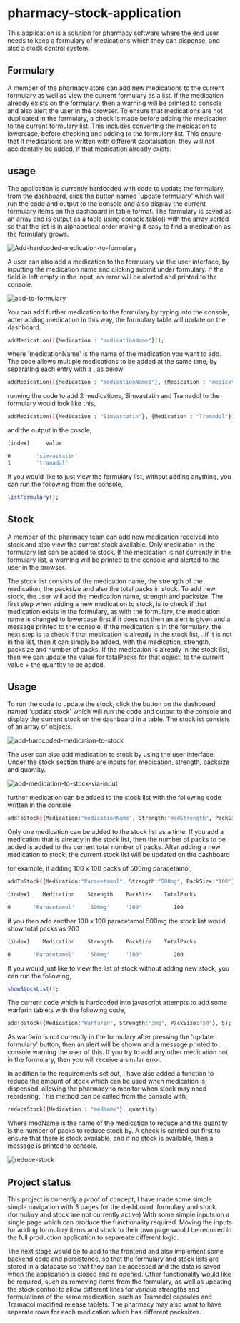 # pharmacy-stock-application
This application is a solution for pharmacy software where the end user needs to keep a formulary of medications which they can dispense, and
also a stock control system. 

## Formulary

A member of the pharmacy store can add new medications to the current formulary as well as view the current formulary as a list. If the medication already exists on the formulary, then a warning will be printed to console and also alert the user in the browser. To ensure that medications are not duplicated in the formulary, a check is made before adding the medication to the current formulary list. This includes converting the medication to lowercase, before checking and adding to the formulary list. This ensure that if medications are written with different capitalsation, they will not accidentally be added, if that medication already exists.

## usage

The application is currently hardcoded with code to update the formulary, from the dashboard, click the button named 'update formulary' which will run the code and output to the console and also display the current formulary items on the dashboard in table format. The formulary is saved as an array and is output as a table using console.table() with the array sorted so that the list is in alphabetical order making it easy to find a medication as the formulary grows.

![Add-hardcoded-medication-to-formulary](https://github.com/Dannyj1984/pharmacy-stock-application/blob/main/readme%20gif/update%20formulary.gif)

 A user can also add a medication to the formulary via the user interface, by inputting the medication name and clicking submit under formulary. If the field is left empty in the input, an error will be alerted and printed to the console.

 ![add-to-formulary](https://github.com/Dannyj1984/pharmacy-stock-application/blob/main/readme%20gif/add%20Medication%20to%20formulary%20via%20input%20box.gif)

You can add further medication to the formulary by typing into the console, adter adding medication in this way, the formulary table will update on the dashboard.

````bash
addMedication([{Medication : "medicationName"}]);
````
where 'medicationName' is the name of the medication you want to add. The code allows multiple medications to be added at the same time, by separating each entry with a , as below

````bash
addMedication([{Medication : "medicationName1"}, {Medication : "medicationName2"}]);
````

running the code to add 2 medications, Simvastatin and Tramadol to the formulary would look like this,

````bash
addMedication([{Medication : "Simvastatin"}, {Medication : "Tramadol"}]);
````

and the output in the cosole,

````bash
(index)     value

0	     'simvastatin'
1	     'tramadol'
````

 If you would like to just view the formulary list, without adding anything, you can run the following from the console,

 ````bash
listFormulary();
 ````

## Stock
A member of the pharmacy team can add new medication received into stock and also view the current stock available. Only medication in the formulary list can be added to stock. If the medication is not currently in the formulary list, a warning will be printed to the console and alerted to the user in the browser.

The stock list consists of the medication name, the strength of the medication, the packsize and also the total packs in stock. To add new stock, the user will add the medication name, strength and packsize. The first step when adding a new medication to stock, is to check if that medication exists in the formulary, as with the formulary, the medication name is changed to lowercase first if it does not then an alert is given and a message printed to the console. If the medication is in the formulary, the next step is to check if that medication is already in the stock list, . if it is not in the list, then it can simply be added, with the medication, strength, packsize and number of packs. If the medication is already in the stock list, then we can update the value for totalPacks for that object, to the current value + the quantity to be added.

## Usage

To run the code to update the stock, click the button on the dashboard named 'update stock' which will run the code and output to the console and display the current stock on the dashboard in a table. The stocklist consists of an array of objects.

![add-hardcoded-medication-to-stock](https://github.com/Dannyj1984/pharmacy-stock-application/blob/main/readme%20gif/update%20stock.gif)

The user can also add medication to stock by using the user interface. Under the stock section there are inputs for, medication, strength, packsize and quantity.

![add-medication-to-stock-via-input](https://github.com/Dannyj1984/pharmacy-stock-application/blob/main/readme%20gif/add%20new%20medication%20to%20stocklist.gif)

further medication can be added to the stock list with the following code written in the console

````bash
addToStock({Medication:"medicationName", Strength:"medStrength", PackSize:"medPackSize"}, quantity);
````
Only one medication can be added to the stock list as a time. If you add a medication that is already in the stock list, then the number of packs to be added is added to the current total number of packs. After adding a new medication to stock, the current stock list will be updated on the dashboard

for example, if adding 100 x 100 packs of 500mg paracetamol,

````bash
addToStock({Medication:"Paracetamol", Strength:"500mg", PackSize:"100"}, 100);
````

````bash
(index)    Medication    Strength    PackSize    TotalPacks

0	    'Paracetamol'	 '500mg'	 '100'	        100
````

if you then add another 100 x 100 paracetamol 500mg the stock list would show total packs as 200

````bash
(index)    Medication    Strength    PackSize    TotalPacks

0	    'Paracetamol'	 '500mg'	 '100'	        200
````

If you would just like to view the list of stock without adding new stock, you can run the following,

 ````bash
showStockList();
 ````

 The current code which is hardcoded into javascript attempts to add some warfarin tablets with the following code,

 ````bash
addToStock({Medication:"Warfarin", Strength:"3mg", PackSize:"50"}, 5);
 ````

 As warfarin is not currently in the formulary after pressing the 'update formulary' button, then an alert will be shown and a message printed to console warning the user of this. If you try to add any other medication not in the formulary, then you will receive a similar error.

 In addition to the requirements set out, I have also added a function to reduce the amount of stock which can be used when medication is dispensed, allowing the pharmacy to monitor when stock may need reordering. This method can be called from the console with, 
 ````bash
reduceStock({Medication : "medName"}, quantity)
 ````

 Where medName is the name of the medication to reduce and the quantity is the number of packs to reduce stock by. A check is carried out first to ensure that there is stock available, and if no stock is available, then a message is printed to console.

 ![reduce-stock](https://github.com/Dannyj1984/pharmacy-stock-application/blob/main/readme%20gif/reduce%20stock.gif)


## Project status

This project is currently a proof of concept, I have made some simple simple navigation with 3 pages for the dashboard, formulary and stock. (formulary and stock are not currently active) With some simple inputs on a single page which can produce the functionality required. Moving the inputs for adding formulary items and stock to their own page would be required in the full production application to separeate different logic.

The next stage would be to add to the frontend and also implement some backend code and persistence, so that the formulary and stock lists are stored in a database so that they can be accessed and the data is saved when the application is closed and re opened. Other functionality would like be required, such as removing items from the formulary, as well as updating the stock control to allow different lines for various strengths and formulations of the same medication, such as Tramadol capsules and Tramadol modified release tablets. The pharmacy may also want to have separate rows for each medication which has different packsizes.

